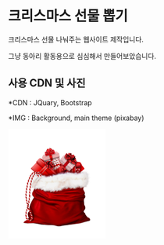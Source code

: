 # 크리스마스 선물 뽑기
크리스마스 선물 나눠주는 웹사이트 제작입니다.

그냥 동아리 활동용으로 심심해서 만들어보았습니다.

## 사용 CDN 및 사진
*CDN : JQuary, Bootstrap

*IMG : Background, main theme (pixabay)

<img src="./asset/santa-claus.png" width="200px">
